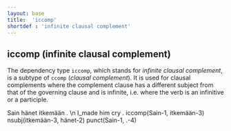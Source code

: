 ```yaml
---
layout: base
title:  'iccomp'
shortdef : 'infinite clausal complement'
---
```


## iccomp (infinite clausal complement) <a name="sec-iccomp"></a>

The dependency type `iccomp`, which stands for *infinite clausal complement*, is a subtype of `ccomp` (*clausal complement*). It is used for clausal complements where the complement clause has a different subject from that of the governing clause and is infinite, i.e. where the verb is an infinitive or a participle. 

<!-- TODO The differences between types of verbal dependents, such as `iccomp`, are thoroughly discussed in Section [verbal](#sec-verbal). -->


<!-- fname:iccomp.pdf -->
<div class="sd-parse">
Sain hänet itkemään . \n I_made him cry .
iccomp(Sain-1, itkemään-3)
nsubj(itkemään-3, hänet-2)
punct(Sain-1, .-4)
</div>



